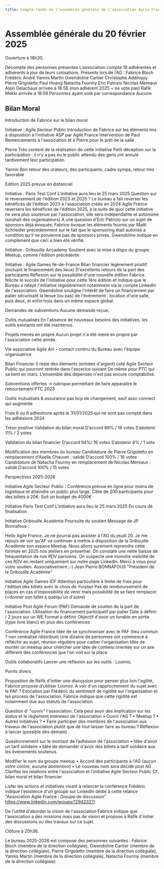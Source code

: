 ```yaml
---
title: Compte-rendu de l’assemblée générale de l'association Agile France du 20 février 2025
---
```


# Assemblée générale du 20 février 2025

Ouverture à 18h30.

Décompte des personnes présentes
L’association compte 18 adhérentes et adhérents à jour de leurs cotisations.
Présents lors de l’AG : 
Fabrice Bloch
Frédéric André
Yannis Martin
Gwendoline Cartier
Christophe Addinquy
Pierre Grigoletto
Paul Hoang
Natacha Fourmy
Eric Patrizio
Nicolas Mereaux
Alain Delachaux arrivée à 18:56 (non adhérent 2025 = ne vote pas) 
Rafik Mekki arrivée à 18:58
Personnes ayant voté par correspondance
Aucune

## Bilan Moral

Introduction de Fabrice sur le bilan moral

Initiative : Agile Secteur Public
Introduction de Fabrice sur les éléments mis à disposition à l'initiative ASP par Agile France
Intervention de Paul 
Remerciements à l'association et à Pierre pour le prêt de la salle

Pierre
Très content de la réalisation de cette initiative
Petit déception sur la participation : il n'y a pas eu le public attendu 
des gens ont annulé tardivement leur participation

Yannis
Bon retour des orateurs, des participants, cadre sympa, retour très favorable

Edition 2025 prévue en distanciel

Initiative : Paris Test Conf 
L'initiative aura lieu le 25 mars 2025
Question sur le reversement de l'édition 2023 et 2025 ?
Le bureau a fait reverser les bénéfices de l'édition 2023 à l'association créée en 2024
Agile France reversera les bénéfices de l'édition 2025, à la suite de quoi cette initiative ne sera plus soutenue par l'association, elle sera indépendante et autonome (souhait des organisateurs)
À une question d'Eric Patrizio sur un sujet de sponsors déjà évoqués, Fabrice évoque les éléments fournis par Matti Schneider précédemment sur le fait que le sponsoring était autorisé à condition qu'il ne provienne pas de sponsors privés. Gwendoline indique en complément que ceci a bien été vérifié.

Initiative : Gribouille Accademy
Soutient avec la mise à dispo du groupe Meetup, comme l'édition précédente

Initiative : Agile Games île-de-France
Bilan financier légèrement positif (incluant le financement des lieux)
D'excellents retours de la part des participants
Réflexion sur la possibilité d'une nouvelle édition 
Fabrice félicite le succès de l'initiative pour cette 1ère édition et indique que le Bureau a relayé l'initiative régulièrement notamment via le compte LinkedIn de l'association. 
Gwendoline souligne l'intérêt de faire un financement par palier sécurisant la tenue (ou pas) de l'événement : location d'une salle, puis deux, et enfin trois dans un même espace global.

Demandes de subventions
Aucune demande reçue.

Outils mutualisés
En l'absence de nouveaux besoins des initiatives, les outils existants ont été maintenus.

Projets menés en propre
Aucun projet n'a été mené en propre par l'association cette année.

Vie associative
Agile Ain - contact continu du Bureau avec l'équipe organisatrice

Bilan Financier
Il reste des éléments (entrées d'argent) coté Agile Secteur Public qui pourront rentrée dans l'excerice suivant
De même pour PTC qui se tient en mars. L'ensemble des dépenses n'est pas encore comptabilisé. 

Subventions offertes -> rubrique permettant de faire apparaitre le reboursement PTC 2023

Outils mutualisés & assurance
pas bcp de changement, sauf asso connect qui augmente

Frais
6 ou 8 adhestions après le 31/01/2025 qui ne sont pas compté dans les adhésions 2024

Tréso
positive
Validation du bilan moral
D’accord 89% / 16 votes
S’abstenir 11% / 2 votes

Validation du bilan financier
D’accord 94%/ 16 votes
S’abstenir 6% / 1 vote

Modification des membres du bureau
Candidature de Pierre Grigoletto en remplacement d'Axelle Chauvet : validé
D’accord 100% / 16 votes
Candidature de Natacha Fourmy en remplacement de Nicolas Mereaux : validé
D’accord 100% / 15 votes

Perspectives 2025-2026

Initiative Agile Secteur Public :
Conférence prévue en ligne pour moins de logistique et atteindre un public plus large.
Cible de 200 participants pour des billets à 20€. Soit un budget de 4000€

Initiative Paris Test Conf
L'initiative aura lieu le 25 mars 2025
En cours de finalisation

Initiative Gribouille Académie
Poursuite du soutien
Message de JP Bonnafous :
    
Hello Agile France.
Je ne pourrai pas assister à l'AG du jeudi 20.
Je me réjouis de voir qu'AF va continuer à mettre à disposition de la Gribouille Académie son espace Meetup.
Nous allons surement reprendre cette formule en 2025 nos ateliers en présentiel. On constate une nette baisse de fréquentation de nos RDV parisiens. 
On suspecte une moindre visibilité de ces RDV en restant uniquement sur notre page LinkedIn.
Merci à vous pour votre soutien.
Associativement ;-)
Jean Pierre BONNAFOUS
"Président de la Gribouille Académie"

Initiative Agile Games IDF
Attention particulière à limite de frais pour l'édition des billets avec le choix de Yurplan
Pas de remboursement de places en cas d'impossibilité de venir mais possibilité de se faire remplacer (=donner son billet à quelqu'un d'autre)

Initiative Post Agile Forum (PAF)
Demande de soutien de la part de l'association.
Utilisation du financement participatif par palier
Date à définir / 2 jours sur un WE
Format à définir
Objectif d'avoir un livrable en sortie (type livre blanc) en plus des conférences

Conférence Agile France
Idée de se synchroniser avec le PAF (lieu commun ? non centralisé /distribué)
Une dizaine de personnes ont commencé à réfléchir au sujet, réunion régulière pour cadrer l'organisation
Idée de monter un meetup pour chercher une idée de contenu orientée sur un axe différent des conférences que l'on voit sur la place

Outils collaboratifs
Lancer une réflexion sur les outils : Loomio,

Points divers

Proposition de Rafik d'initier une discussion pour penser plus loin l'agilité, Fabrice propose d'utiliser Loomio.
A voir d'un rapprochement du sujet avec le PAF ?
Evocation par Frédéric du sentiment de rigidité sur l'organisation et les process de l'association, Fabrice indique que cette rigidité est notamment due aux statuts de l'association

Question d' "ouvrir" l'association. Cela peut avoir des implication sur les status et le règlement intéreieur de l'association
•	Ouvrir l'AG ?
•	Meetup ?
•	Autres initiatives ?
•	Faire participer des membres de l'association aux travaux de l'association plutôt que de tout laisser faire au bureau ?
Réflexion à lancer (possible dès demain)

Questionnement sur le montant de l’adhésion de l'association
•	Idée d'avoir un tarif solidaire
•	Idée de demander d'avoir des billets à tarif solidaire aux les événements soutenus

Modifier le nom du groupe meetup
•	Accord des participants à l'AG (aucun votre contre, aucune abstention)
•	Le nouveau nom sera décidé post AG
Clarifier les relations entre l'association et l'initiative Agile Secteur Public
Cf. bilan moral et bilan financier

Lister les actions et initiatives visant à relancer la conférence
Frédéric indique l'existence d'un groupe sur LinkedIn dédié à cette relance
"Association Agile France : Groupe de discussion" https://www.linkedin.com/groups/12942327/

De l'utilité d'aborder la vision de l'association
Fabrice indique que l'association a des missions mais pas de vision et propose à Rafik d'initier des discussions ou des travaux sur ce sujet.


Clôture à 20h36.

Le bureau 2025-2026 est composé des personnes suivantes : Fabrice Bloch (membre de la direction collégiale), Gwendoline Cartier (membre de la direction collégiale), Pierre Grigoletto (membre de la direction collégiale), Yannis Martin (membre de la direction collégiale), Natacha Fourmy (membre de la direction collégiale)
